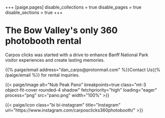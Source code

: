 +++
[paige.pages]
disable_collections = true
disable_pages = true
disable_sections = true
+++

<h1 class="fw-bold h1 text-center" style="margin-top: 2rem">The Bow Valley's only 360 photobooth rental</h1>

<div class="container-fluid">
    <div class="justify-content-center row">
        <div class="col col-auto col-lg-8 px-0">
            <p class="lead mb-0 text-center">Carpos clicks was started with a drive to enhance Banff National Park visitor experiences and create lasting memories.</p>       
        </div> 
        <div class="col col-auto col-lg-8 px-0 lead mb-0 text-center"> {{% paige/email address="dan_carps@protonmail.com" %}}Contact Us{{% /paige/email %}} for rental inquiries.</div>
    </div>
</div> 

{{< paige/image alt="Nub Peak Pano" breakpoints=true class="mt-3 object-fit-cover rounded-4 shadow" fetchpriority="high" loading="eager" process="png" src="pano.png" width="100%" >}}

<div class="column-gap-3 d-flex display-6 justify-content-center">
    {{< paige/icon class="bi bi-instagram" title="Instagram" url="https://www.instagram.com/carposclicks360photobooth/" >}}
</div>
